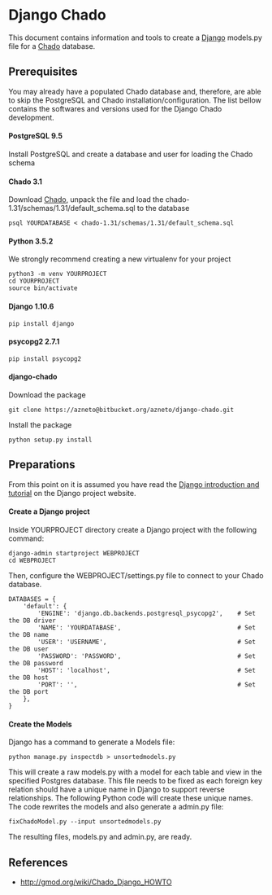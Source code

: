 # Django Chado

This document contains information and tools to create a [Django](https://www.djangoproject.com) models.py file for a [Chado](http://gmod.org/wiki/Chado_-_Getting_Started) database.

## Prerequisites

You may already have a populated Chado database and, therefore, are able to skip the PostgreSQL and Chado installation/configuration. The list bellow contains the softwares and versions used for the Django Chado development.

#### PostgreSQL 9.5

Install PostgreSQL and create a database and user for loading the Chado schema

#### Chado 3.1

Download [Chado](https://downloads.sourceforge.net/project/gmod/gmod/chado-1.31/chado-1.31.tar.gz), unpack the file and load the chado-1.31/schemas/1.31/default_schema.sql to the database

    psql YOURDATABASE < chado-1.31/schemas/1.31/default_schema.sql

#### Python 3.5.2

We strongly recommend creating a new virtualenv for your project

    python3 -m venv YOURPROJECT
    cd YOURPROJECT
    source bin/activate

#### Django 1.10.6

    pip install django

#### psycopg2 2.7.1

    pip install psycopg2

#### django-chado

Download the package

    git clone https://azneto@bitbucket.org/azneto/django-chado.git

Install the package

    python setup.py install


## Preparations ##

From this point on it is assumed you have read the [Django introduction and tutorial](https://docs.djangoproject.com/en/1.10/intro) on the Django project website.

#### Create a Django project
Inside YOURPROJECT directory create a Django project with the following command:

    django-admin startproject WEBPROJECT
    cd WEBPROJECT

Then, configure the WEBPROJECT/settings.py file to connect to your Chado database.

    DATABASES = {
        'default': {
            'ENGINE': 'django.db.backends.postgresql_psycopg2',    # Set the DB driver
            'NAME': 'YOURDATABASE',                                # Set the DB name
            'USER': 'USERNAME',                                    # Set the DB user
            'PASSWORD': 'PASSWORD',                                # Set the DB password
            'HOST': 'localhost',                                   # Set the DB host
            'PORT': '',                                            # Set the DB port
        },
    }

#### Create the Models

Django has a command to generate a Models file:

    python manage.py inspectdb > unsortedmodels.py

This will create a raw models.py with a model for each table and view in the specified Postgres database. This file needs to be fixed as each foreign key relation should have a unique name in Django to support reverse relationships. The following Python code will create these unique names. The code rewrites the models and also generate a admin.py file:

    fixChadoModel.py --input unsortedmodels.py

The resulting files, models.py and admin.py, are ready.



## References

* http://gmod.org/wiki/Chado_Django_HOWTO
